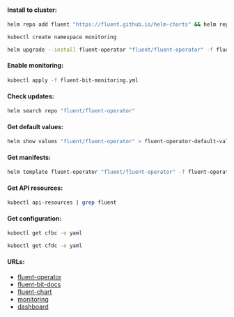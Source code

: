 #### Install to cluster:
```bash
helm repo add fluent "https://fluent.github.io/helm-charts" && helm repo update
```
```bash
kubectl create namespace monitoring
```
```bash
helm upgrade --install fluent-operator "fluent/fluent-operator" -f fluent-operator-values.yml -n monitoring --version "2.5.0"
```

#### Enable monitoring:
```bash
kubectl apply -f fluent-bit-monitoring.yml
```

#### Check updates:
```bash
helm search repo "fluent/fluent-operator"
```

#### Get default values:
```bash
helm show values "fluent/fluent-operator" > fluent-operator-default-values.yml
```

#### Get manifests:
```bash
helm template fluent-operator "fluent/fluent-operator" -f fluent-operator-values.yml -n monitoring --version "2.5.0" > manifests.yml
```

#### Get API resources:
```bash
kubectl api-resources | grep fluent
```

#### Get configuration:
```bash
kubectl get cfbc -o yaml
```
```bash
kubectl get cfdc -o yaml
```

#### URLs:
- [fluent-operator](https://github.com/fluent/fluent-operator/blob/master/README.md)
- [fluent-bit-docs](https://docs.fluentbit.io/manual)
- [fluent-chart](https://github.com/fluent/helm-charts/tree/main/charts/fluent-operator)
- [monitoring](https://docs.fluentbit.io/manual/administration/monitoring)
- [dashboard](https://grafana.com/grafana/dashboards/7752-logging-dashboard/)
